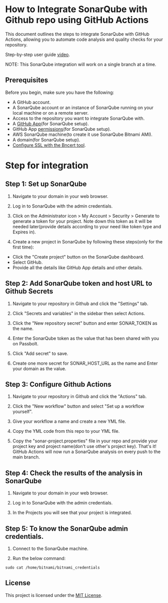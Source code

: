 # How to Integrate SonarQube with Github repo using GitHub Actions  

This document outlines the steps to integrate SonarQube with GitHub Actions, allowing you to automate code analysis and quality checks for your repository.

Step-by-step user guide [video](https://drive.google.com/file/d/1rNEKbCRrVD_9dRz_SdmfCImr0dpMJgKa/view?usp=sharing).

NOTE: This SonarQube integration will work on a single branch at a time.

## Prerequisites

Before you begin, make sure you have the following:

  - A GitHub account.
  - A SonarQube account or an instance of SonarQube running on your local machine or on a remote server.
  - Access to the repository you want to integrate SonarQube with.
  - A [GitHub App](https://docs.github.com/en/apps/creating-github-apps/creating-github-apps/creating-a-github-app)(for SonarQube setup).
  - GitHub App [permissions](https://docs.sonarqube.org/latest/devops-platform-integration/github-integration/#:~:text=Grant%20access%20for%20the%20following%C2%A0Repository%20permissions%3A%C2%A0)(for SonarQube setup).
  - AWS SonarQube machine(to create it use SonarQube Bitnami AMI).
  - A domain(for SonarQube setup).
  - [Configure SSL with the Bncert tool](https://www.youtube.com/watch?v=BF4OlDwPZds&t=185s). 
  
# Step for integration

## Step 1: Set up SonarQube

1. Navigate to your domain in your web browser.

2. Log in to SonarQube with the admin credentials.

3. Click on the Administrator icon > My Account > Security > Generate to generate a token for your project. Note down this token as it will be needed later(provide details according to your need like token type and Expires in).

4. Create a new project in SonarQube by following these steps(only for the first time):

  - Click the "Create project" button on the SonarQube dashboard.
  - Select GitHub.
  - Provide all the details like GitHub App details and other details.

## Step 2: Add SonarQube token and host URL to Github Secrets

1. Navigate to your repository in Github and click the "Settings" tab.

2. Click "Secrets and variables" in the sidebar then select Actions.

3. Click the "New repository secret" button and enter SONAR_TOKEN as the name.

4. Enter the SonarQube token as the value that has been shared with you on Passbolt.

5. Click "Add secret" to save. 

6. Create one more secret for SONAR_HOST_URL as the name and Enter your domain as the value.

## Step 3: Configure Github Actions

1. Navigate to your repository in Github and click the "Actions" tab.

2. Click the "New workflow" button and select "Set up a workflow yourself".

3. Give your workflow a name and create a new YML file.

4. Copy the YML code from this repo to your YML file.

5. Copy the "sonar-project.properties" file in your repo and provide your project key and project name(don't use other's project key). That's it! GitHub Actions will now run a SonarQube analysis on every push to the main branch.

## Step 4: Check the results of the analysis in SonarQube

1. Navigate to your domain in your web browser.

2. Log in to SonarQube with the admin credentials.

3. In the Projects you will see that your project is integrated.

## Step 5: To know the SonarQube admin credentials.

1. Connect to the SonarQube machine.

2. Run the below command:

```
sudo cat /home/bitnami/bitnami_credentials
```
  
## License

This project is licensed under the [MIT License](LICENSE).
